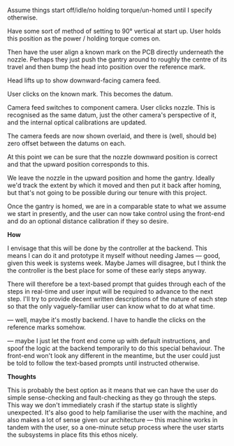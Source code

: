 Assume things start off/idle/no holding torque/un-homed until I specify otherwise.

Have some sort of method of setting to 90° vertical at start up. User holds this position as the power / holding torque comes on.

Then have the user align a known mark on the PCB directly underneath the nozzle. Perhaps they just push the gantry around to roughly the centre of its travel and then bump the head into position over the reference mark.

Head lifts up to show downward-facing camera feed.

User clicks on the known mark. This becomes the datum.

Camera feed switches to component camera. User clicks nozzle. This is recognised as the same datum, just the other camera's perspective of it, and the internal optical calibrations are updated.

The camera feeds are now shown overlaid, and there is (well, should be) zero offset between the datums on each.

At this point we can be sure that the nozzle downward position is correct and that the upward position corresponds to this.

We leave the nozzle in the upward position and home the gantry. Ideally we'd track the extent by which it moved and then put it back after homing, but that's not going to be possible during our tenure with this project.

Once the gantry is homed, we are in a comparable state to what we assume we start in presently, and the user can now take control using the front-end and do an optional distance calibration if they so desire.

**How**

I envisage that this will be done by the controller at the backend. This means I can do it and prototype it myself without needing James — good, given this week is systems week. Maybe James will disagree, but I think the the controller is the best place for some of these early steps anyway.

There will therefore be a text-based prompt that guides through each of the steps in real-time and user input will be required to advance to the next step. I'll try to provide decent written descriptions of the nature of each step so that the only vaguely-familiar user can know what to do at what time.

— well, maybe it's mostly backend. I have to handle the clicks on the reference marks somehow.

— maybe I just let the front end come up with default instructions, and spoof the logic at the backend temporarily to do this special behaviour. The front-end won't look any different in the meantime, but the user could just be told to follow the text-based prompts until instructed otherwise.

**Thoughts**

This is probably the best option as it means that we can have the user do simple sense-checking and fault-checking as they go through the steps. This way we don't immediately crash if the startup state is slightly unexpected. It's also good to help familiarise the user with the machine, and also makes a lot of sense given our architecture — this machine works in tandem with the user, so a one-minute setup process where the user starts the subsystems in place fits this ethos nicely.
